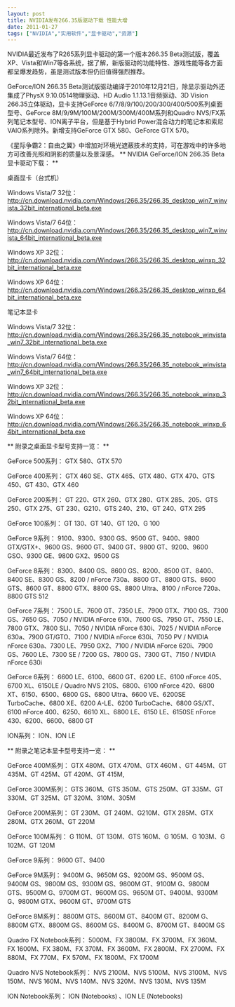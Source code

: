 ```yaml
---
layout: post
title: NVIDIA发布266.35版驱动下载 性能大增		
date: 2011-01-27
tags: ["NVIDIA","实用软件","显卡驱动","资源"]
---
```


NVIDIA最近发布了R265系列显卡驱动的第一个版本266.35 Beta测试版，覆盖XP、Vista和Win7等各系统，据了解，新版驱动的功能特性、游戏性能等各方面都呈爆发趋势，虽是测试版本但仍旧值得强烈推荐。

GeForce/ION 266.35 Beta测试版驱动编译于2010年12月21日，除显示驱动外还集成了PhysX 9.10.0514物理驱动、HD Audio 1.1.13.1音频驱动、3D Vision 266.35立体驱动，显卡支持GeForce 6/7/8/9/100/200/300/400/500系列桌面型号、GeForce 8M/9/9M/100M/200M/300M/400M系列和Quadro NVS/FX系列笔记本型号、ION离子平台，但是基于Hybrid Power混合动力的笔记本和索尼VAIO系列除外。新增支持GeForce GTX 580、GeForce GTX 570。

<a href="http://news.mydrivers.com/Img/20110105/09322192.png" target="_blank"></a>

《星际争霸2：自由之翼》中增加对环境光遮蔽技术的支持，可在游戏中的许多地方可改善光照和阴影的质量以及景深感。
** NVIDIA GeForce/ION 266.35 Beta显卡驱动下载： **

桌面显卡（台式机）

Windows Vista/7 32位：
<a href="http://www.saqqdy.com/?r=http://cn.download.nvidia.com/Windows/266.35/266.35_desktop_win7_winvista_32bit_international_beta.exe" target="_blank">http://cn.download.nvidia.com/Windows/266.35/266.35_desktop_win7_winvista_32bit_international_beta.exe</a>

Windows Vista/7 64位：
<a href="http://www.saqqdy.com/?r=http://cn.download.nvidia.com/Windows/266.35/266.35_desktop_win7_winvista_64bit_international_beta.exe" target="_blank">http://cn.download.nvidia.com/Windows/266.35/266.35_desktop_win7_winvista_64bit_international_beta.exe</a>

Windows XP 32位：
<a href="http://www.saqqdy.com/?r=http://cn.download.nvidia.com/Windows/266.35/266.35_desktop_winxp_32bit_international_beta.exe" target="_blank">http://cn.download.nvidia.com/Windows/266.35/266.35_desktop_winxp_32bit_international_beta.exe</a>

Windows XP 64位：
<a href="http://www.saqqdy.com/?r=http://cn.download.nvidia.com/Windows/266.35/266.35_desktop_winxp_64bit_international_beta.exe" target="_blank">http://cn.download.nvidia.com/Windows/266.35/266.35_desktop_winxp_64bit_international_beta.exe</a>

笔记本显卡

Windows Vista/7 32位：
<a href="http://www.saqqdy.com/?r=http://cn.download.nvidia.com/Windows/266.35/266.35_notebook_winvista_win7_32bit_international_beta.exe" target="_blank">http://cn.download.nvidia.com/Windows/266.35/266.35_notebook_winvista_win7_32bit_international_beta.exe</a>

Windows Vista/7 64位：
<a href="http://www.saqqdy.com/?r=http://cn.download.nvidia.com/Windows/266.35/266.35_notebook_winvista_win7_64bit_international_beta.exe" target="_blank">http://cn.download.nvidia.com/Windows/266.35/266.35_notebook_winvista_win7_64bit_international_beta.exe</a>

Windows XP 32位：
<a href="http://www.saqqdy.com/?r=http://cn.download.nvidia.com/Windows/266.35/266.35_notebook_winxp_32bit_international_beta.exe" target="_blank">http://cn.download.nvidia.com/Windows/266.35/266.35_notebook_winxp_32bit_international_beta.exe</a>

Windows XP 64位：
<a href="http://www.saqqdy.com/?r=http://cn.download.nvidia.com/Windows/266.35/266.35_notebook_winxp_64bit_international_beta.exe" target="_blank">http://cn.download.nvidia.com/Windows/266.35/266.35_notebook_winxp_64bit_international_beta.exe</a>

** 附录之桌面显卡型号支持一览： **

GeForce 500系列：
GTX 580、GTX 570

GeForce 400系列：
GTX 460 SE、GTX 465、GTX 480、GTX 470、GTS 450、GT 430、GTX 460

GeForce 200系列：
GT 220、GTX 260、GTX 280、GTX 285、205、GTS 250、GTX 275、GT 230、G210、GTS 240、210、GT 240、GTX 295

GeForce 100系列：
GT 130、GT 140、GT 120、G 100

GeForce 9系列：
9100、9300、9300 GS、9500 GT、9400、9800 GTX/GTX+、9600 GS、9600 GT、9400 GT、9800 GT、9200、9600 GSO、9300 GE、9800 GX2、9500 GS

GeForce 8系列：
8300、8400 GS、8600 GS、8200、8500 GT、8400、8400 SE、8300 GS、8200 / nForce 730a、8800 GT、8800 GTS、8600 GTS、8600 GT、8800 GTX、8800 GS、8800 Ultra、8100 / nForce 720a、8800 GTS 512

GeForce 7系列：
7500 LE、7600 GT、7350 LE、7900 GTX、7100 GS、7300 GS、7650 GS、7050 / NVIDIA nForce 610i、7600 GS、7950 GT、7550 LE、7800 GTX、7800 SLI、7050 / NVIDIA nForce 630i、7025 / NVIDIA nForce 630a、7900 GT/GTO、7100 / NVIDIA nForce 630i、7050 PV / NVIDIA nForce 630a、7300 LE、7950 GX2、7100 / NVIDIA nForce 620i、7900 GS、7600 LE、7300 SE / 7200 GS、7800 GS、7300 GT、7150 / NVIDIA nForce 630i

GeForce 6系列：
6600 LE、6100、6600 GT、6200 LE、6100 nForce 405、6700 XL、6150LE / Quadro NVS 210S、6800、6100 nForce 420、6800 XT、6150、6500、6800 GS、6800 Ultra、6600 VE、6200SE TurboCache、6800 XE、6200 A-LE、6200 TurboCache、6800 GS/XT、6100 nForce 400、6250、6610 XL、6800 LE、6150 LE、6150SE nForce 430、6200、6600、6800 GT

ION系列：
ION、ION LE

** 附录之笔记本显卡型号支持一览： **

GeForce 400M系列：
GTX 480M、GTX 470M、GTX 460M 、GT 445M、GT 435M、GT 425M、GT 420M、GT 415M,

GeForce 300M系列：
GTS 360M、GTS 350M、GTS 250M、GT 335M、GT 330M、GT 325M、GT 320M、310M、305M

GeForce 200M系列：
GT 230M、GT 240M、G210M、GTX 285M、GTX 280M、GTX 260M、GT 220M

GeForce 100M系列：
G 110M、GT 130M、GTS 160M、G 105M、G 103M、G 102M、GT 120M

GeForce 9系列：
9600 GT、9400

GeForce 9M系列：
9400M G、9650M GS、9200M GS、9500M GS、9400M GS、9800M GS、9300M GS、9800M GT、9100M G、9800M GTS、9500M G、9700M GT、9600M GS、9650M GT、9400M、9300M G、9800M GTX、9600M GT、9700M GTS

GeForce 8M系列：
8800M GTS、8600M GT、8400M GT、8200M G、8800M GTX、8800M GS、8600M GS、8400M G、8700M GT、8400M GS

Quadro FX Notebook系列：
5000M、FX 3800M、FX 3700M、FX 360M、FX 1600M、FX 380M、FX 370M、FX 3600M、FX 2800M、FX 2700M、FX 880M、FX 770M、FX 570M、FX 1800M、FX 1700M

Quadro NVS Notebook系列：
NVS 2100M、NVS 5100M、NVS 3100M、NVS 150M、NVS 160M、NVS 140M、NVS 320M、NVS 130M、NVS 135M

ION Notebook系列：
ION (Notebooks) 、ION LE (Notebooks)		